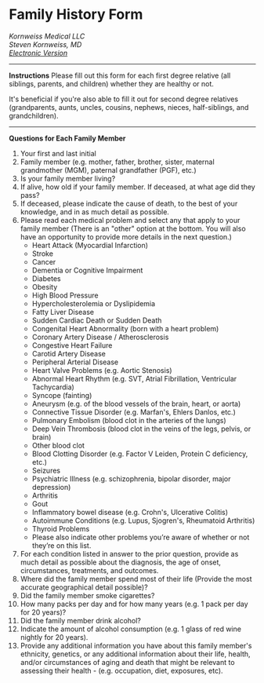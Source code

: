 # Family History Form
*Kornweiss Medical LLC*\
*Steven Kornweiss, MD*\
*[Electronic Version](https://nl77ewb6aoz.typeform.com/to/etWGSFEZ)*

---
**Instructions**
Please fill out this form for each first degree relative (all siblings, parents, and children) whether they are healthy or not.

It's beneficial if you're also able to fill it out for second degree relatives (grandparents, aunts, uncles, cousins, nephews, nieces, half-siblings, and grandchildren).
___
**Questions for Each Family Member**
1. Your first and last initial
2. Family member (e.g. mother, father, brother, sister, maternal grandmother (MGM), paternal grandfather (PGF), etc.)
3. Is your family member living?
4. If alive, how old if your family member. If deceased, at what age did they pass?
6. If deceased, please indicate the cause of death, to the best of your knowledge, and in as much detail as possible.
7. Please read each medical problem and select any that apply to your family member (There is an "other" option at the bottom. You will also have an opportunity to provide more details in the next question.)
	- Heart Attack (Myocardial Infarction)
	- Stroke
	- Cancer
	- Dementia or Cognitive Impairment
	- Diabetes
	- Obesity
	- High Blood Pressure
	- Hypercholesterolemia or Dyslipidemia
	- Fatty Liver Disease
	- Sudden Cardiac Death or Sudden Death
	- Congenital Heart Abnormality (born with a heart problem)
	- Coronary Artery Disease / Atherosclerosis
	- Congestive Heart Failure
	- Carotid Artery Disease
	- Peripheral Arterial Disease
	- Heart Valve Problems (e.g. Aortic Stenosis)
	- Abnormal Heart Rhythm (e.g. SVT, Atrial Fibrillation, Ventricular Tachycardia)
	- Syncope (fainting)
	- Aneurysm (e.g. of the blood vessels of the brain, heart, or aorta)
	- Connective Tissue Disorder (e.g. Marfan's, Ehlers Danlos, etc.)
	- Pulmonary Embolism (blood clot in the arteries of the lungs)
	- Deep Vein Thrombosis (blood clot in the veins of the legs, pelvis, or brain)
	- Other blood clot
	- Blood Clotting Disorder (e.g. Factor V Leiden, Protein C deficiency, etc.)
	- Seizures
	- Psychiatric Illness (e.g. schizophrenia, bipolar disorder, major depression)
	- Arthritis
	- Gout
	- Inflammatory bowel disease (e.g. Crohn's, Ulcerative Colitis)
	- Autoimmune Conditions (e.g. Lupus, Sjogren's, Rheumatoid Arthritis)
	- Thyroid Problems
	- Please also indicate other problems you’re aware of whether or not they’re on this list. 
8. For each condition listed in answer to the prior question, provide as much detail as possible about the diagnosis, the age of onset, circumstances, treatments, and outcomes.
9. Where did the family member spend most of their life (Provide the most accurate geographical detail possible)?
10. Did the family member smoke cigarettes?
11. How many packs per day and for how many years (e.g. 1 pack per day for 20 years)?
12. Did the family member drink alcohol?
13. Indicate the amount of alcohol consumption (e.g. 1 glass of red wine nightly for 20 years).
14. Provide any additional information you have about this family member's ethnicity, genetics, or any additional information about their life, health, and/or circumstances of aging and death that might be relevant to assessing their health - (e.g. occupation, diet, exposures, etc).